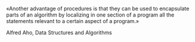 «Another advantage of procedures is that they can be used to encapsulate parts of an algorithm by localizing in one section of a program all the statements relevant to a certain aspect of a program.»

Alfred Aho, Data Structures and Algorithms